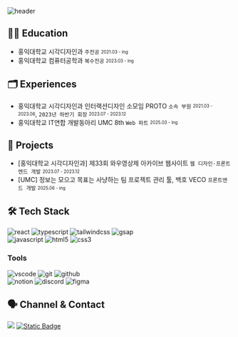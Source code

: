 ![header](https://capsule-render.vercel.app/api?type=rounded&height=170&color=f3f4f5&section=header&text=Hi%20🖖&fontAlignY=40&desc=I'm%20Juwon%20Yeom&descSize=30&descAlignY=68&fontSize=50&fontColor=7290b0)

## 🧑‍🎓 Education
- 홍익대학교 시각디자인과 `주전공` <sub><sup>2021.03 - ing</sup></sub>
- 홍익대학교 컴퓨터공학과 `복수전공` <sub><sup>2023.03 - ing</sup></sub>

## 🗂️ Experiences
- 홍익대학교 시각디자인과 인터랙션디자인 소모임 PROTO `소속 부원` <sub><sup>2021.03 - 2023.06</sup></sub>, `2023년 하반기 회장` <sub><sup>2023.07 - 2023.12</sup></sub>
- 홍익대학교 IT연합 개발동아리 UMC 8th `Web 파트` <sub><sup>2025.03 - ing</sup></sub>

## 🌟 Projects
- [홍익대학교 시각디자인과] 제33회 와우영상제 아카이브 웹사이트 `웹 디자인·프론트엔드 개발` <sub><sup>2023.07 - 2023.12</sup></sub>
- [UMC] 정보는 모으고 목표는 사냥하는 팀 프로젝트 관리 툴, 백호 VECO `프론트엔드 개발` <sub><sup>2025.06 - ing</sup></sub>

## 🛠️ Tech Stack

![react](https://img.shields.io/badge/React-20232A?style=for-the-badge&logo=react&logoColor=61DAFB)
![typescript](https://img.shields.io/badge/TypeScript-007ACC?style=for-the-badge&logo=typescript&logoColor=white)
![tailwindcss](https://img.shields.io/badge/tailwindcss-framework?style=for-the-badge&logo=tailwindcss&logoColor=%2306B6D4&color=black)
![gsap](https://img.shields.io/badge/gsap-library?style=for-the-badge&logo=gsap&logoColor=%23000000&color=%230AE448)
<br> ![javascript](https://img.shields.io/badge/JavaScript-F7DF1E?style=for-the-badge&logo=JavaScript&logoColor=white)
![html5](https://img.shields.io/badge/HTML5-E34F26?style=for-the-badge&logo=html5&logoColor=white)
![css3](https://img.shields.io/badge/CSS3-1572B6?style=for-the-badge&logo=css3&logoColor=white)


### Tools

![vscode](https://img.shields.io/badge/VSCode-0078D4.svg?style=for-the-badge&logo=visual-studio-code&logoColor=22ABF3)
![git](https://img.shields.io/badge/GIT-E44C30?style=for-the-badge&logo=git&logoColor=white) 
![github](https://img.shields.io/badge/GitHub-100000?style=for-the-badge&logo=github&logoColor=white)
<br>![notion](https://img.shields.io/badge/Notion-ffffff?style=for-the-badge&logo=notion&logoColor=black) 
![discord](https://img.shields.io/badge/discord-workspace?style=for-the-badge&logo=discord&logoColor=white&color=%235865F2)
![figma](https://img.shields.io/badge/figma-wireframe?style=for-the-badge&logo=figma&logoColor=white&color=%23F24E1E)


## 🗣️ Channel & Contact

<a href="https://www.linkedin.com/in/juwon-yeom-807434279/"><img src="https://img.shields.io/badge/linkedin-sns?style=for-the-badge&logo=linkedin&logoColor=white&color=blue&link=https%3A%2F%2Fwww.linkedin.com%2Fin%2Fjuwon-yeom-807434279%2F"></a>
<a href="https://velog.io/@hijuwon/posts"><img alt="Static Badge" src="https://img.shields.io/badge/velog-blog?style=for-the-badge&logo=velog&logoColor=white&color=%2320C997&link=https%3A%2F%2Fvelog.io%2F%40hijuwon%2Fposts"></a>

